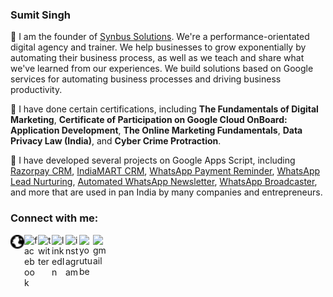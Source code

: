 ### Sumit Singh

👋 I am the founder of [Synbus Solutions](https://synbussolutions.com/). We're a performance-orientated digital agency and trainer. We help businesses to grow exponentially by automating their business process, as well as we teach and share what we've learned from our experiences. We build solutions based on Google services for automating business processes and driving business productivity.

🎉 I have done certain certifications, including **The Fundamentals of Digital Marketing**, **Certificate of Participation on Google Cloud OnBoard: Application Development**, **The Online Marketing Fundamentals**, **Data Privacy Law (India)**, and **Cyber Crime Protraction**.

🌱 I have developed several projects on Google Apps Script, including [Razorpay CRM](https://synbussolutions.com/razorpay-crm/), [IndiaMART CRM](https://synbussolutions.com/indiamart-crm/), [WhatsApp Payment Reminder](https://synbussolutions.com/whatsapp-payment-reminder/), [WhatsApp Lead Nurturing](https://synbussolutions.com/whatsapp-lead-nurturing/), [Automated WhatsApp Newsletter](https://synbussolutions.com/automated-whatsapp-newsletter/), [WhatsApp Broadcaster](https://synbussolutions.com/whatsapp-broadcaster/), and more that are used in pan India by many companies and entrepreneurs.

### Connect with me:

[<img align="left" alt="website" width="22px" src="https://raw.githubusercontent.com/iconic/open-iconic/master/svg/globe.svg" />](https://synbussolutions.com/)
[<img align="left" alt="facebook" width="22px" src="https://cdn.jsdelivr.net/npm/simple-icons@v3/icons/facebook.svg" />](https://www.facebook.com/synbussolutions/)
[<img align="left" alt="twitter" width="22px" src="https://cdn.jsdelivr.net/npm/simple-icons@v3/icons/twitter.svg" />](https://twitter.com/singhsumi01)
[<img align="left" alt="linkedIn" width="22px" src="https://cdn.jsdelivr.net/npm/simple-icons@v3/icons/linkedin.svg" />](https://www.linkedin.com/in/singhsumi01/)
[<img align="left" alt="instagram" width="22px" src="https://cdn.jsdelivr.net/npm/simple-icons@v3/icons/instagram.svg" />](https://www.instagram.com/singhsumi01/)
[<img align="left" alt="youtube" width="22px" src="https://cdn.jsdelivr.net/npm/simple-icons@v3/icons/youtube.svg" />](https://www.youtube.com/channel/UCwzu-FNZZRPJKIidaIuuStQ)
[<img align="left" alt="gmail" width="22px" src="https://cdn.jsdelivr.net/npm/simple-icons@3.13.0/icons/gmail.svg" />](mailto:sumit@synbussolutions.com)
